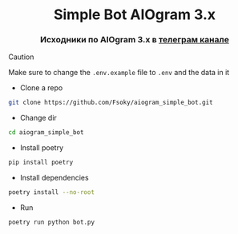 <h1 align="center">Simple Bot AIOgram 3.x</h1>
<h3 align="center">Исходники по <b>AIOgram 3.x</b> в <a href="https://t.me/fsoky_community">телеграм канале</a></h3>

> [!CAUTION]
> Make sure to change the `.env.example` file to `.env` and the data in it

- Clone a repo
```bash
git clone https://github.com/Fsoky/aiogram_simple_bot.git
```
- Change dir
```bash
cd aiogram_simple_bot
```
- Install poetry
```bash
pip install poetry
```
- Install dependencies
```bash
poetry install --no-root
```
- Run
```bash
poetry run python bot.py
```
